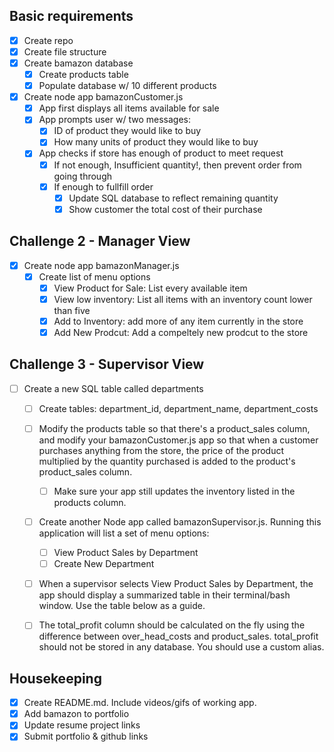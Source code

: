 ## Basic requirements

- [x] Create repo
- [x] Create file structure
- [x] Create bamazon database
  - [x] Create products table
  - [x] Populate database w/ 10 different products
- [x] Create node app bamazonCustomer.js
  - [x] App first displays all items available for sale
  - [x] App prompts user w/ two messages:
    - [x] ID of product they would like to buy
    - [x] How many units of product they would like to buy
  - [x] App checks if store has enough of product to meet request
    - [x] If not enough, Insufficient quantity!, then prevent order from going through
    - [x] If enough to fullfill order
      - [x] Update SQL database to reflect remaining quantity
      - [x] Show customer the total cost of their purchase

## Challenge 2 - Manager View

- [x] Create node app bamazonManager.js
  - [x] Create list of menu options
    - [x] View Product for Sale: List every available item
    - [x] View low inventory: List all items with an inventory count lower than five
    - [x] Add to Inventory: add more of any item currently in the store
    - [x] Add New Prodcut: Add a compeltely new prodcut to the store

## Challenge 3 - Supervisor View

- [ ] Create a new SQL table called departments

  - [ ] Create tables: department_id, department_name, department_costs
  - [ ] Modify the products table so that there's a product_sales column, and modify your bamazonCustomer.js app so that when a customer purchases anything from the store, the price of the product multiplied by the quantity purchased is added to the product's product_sales column.

    - [ ] Make sure your app still updates the inventory listed in the products column.

  - [ ] Create another Node app called bamazonSupervisor.js. Running this application will list a set of menu options:
    - [ ] View Product Sales by Department
    - [ ] Create New Department
  - [ ] When a supervisor selects View Product Sales by Department, the app should display a summarized table in their terminal/bash window. Use the table below as a guide.
  - [ ] The total_profit column should be calculated on the fly using the difference between over_head_costs and product_sales. total_profit should not be stored in any database. You should use a custom alias.

## Housekeeping

- [x] Create README.md. Include videos/gifs of working app.
- [x] Add bamazon to portfolio
- [x] Update resume project links
- [x] Submit portfolio & github links
